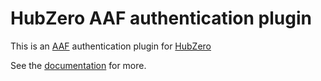# HubZero AAF authentication plugin

This is an [AAF](http://aaf.edu.au/) authentication plugin for [HubZero](https://hubzero.org/)

See the [documentation](authentication/README.md) for more.